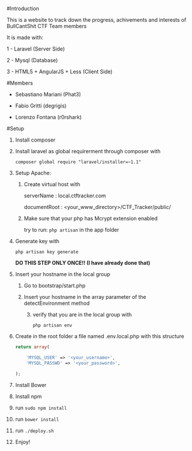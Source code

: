 #Introduction

This is a website to track down the progress, achivements and interests of BullCantShit CTF Team members

It is made with:

1 - Laravel (Server Side)

2 - Mysql (Database)

3 - HTML5 + AngularJS + Less (Client Side)

#Members

- Sebastiano Mariani (Phat3)

- Fabio Gritti (degrigis)

- Lorenzo Fontana (r0rshark)

#Setup 

1. Install composer

2. Install laravel as global requirerment through composer with 

	```composer global require "laravel/installer=~1.1"```

3. Setup Apache:
	
	1. Create virtual host with

		  serverName : local.ctftracker.com

		  documentRoot : <your_www_directory>/CTF_Tracker/public/

	2. Make sure that your php has Mcrypt extension enabled

		  try to run: ```php artisan``` in the app folder

4. Generate key with
	
	```php artisan key generate```

	**DO THIS STEP ONLY ONCE!! (I have already done that)** 

5. Insert your hostname in the local group

	1. Go to bootstrap/start.php

	2. Insert your hostname in the array parameter of the detectEnvironment method

        3. verify that you are in the local group with 

           ```php artisan env```

6. Create in the root folder a file named .env.local.php with this structure

    ```php
    return array(
    
    	'MYSQL_USER' => '<your_username>',
    	'MYSQL_PASSWD' => '<your_password>',

    );
    ```

7. Install Bower

8. Install npm

9. run ```sudo npm install```

10. run ```bower install```

11. run ```./deploy.sh```

12. Enjoy!